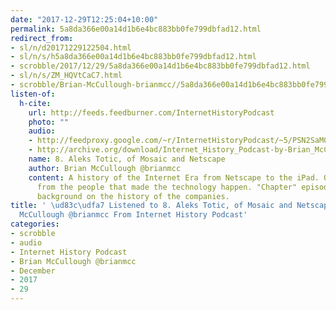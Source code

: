 ```yaml
---
date: "2017-12-29T12:25:04+10:00"
permalink: 5a8da366e00a14d1b6e4bc883bb0fe799dbfad12.html
redirect_from:
- sl/n/d20171229122504.html
- sl/n/s/h5a8da366e00a14d1b6e4bc883bb0fe799dbfad12.html
- scrobble/2017/12/29/5a8da366e00a14d1b6e4bc883bb0fe799dbfad12.html
- sl/n/s/ZM_HQVtCaC7.html
- scrobble/Brian-McCullough-brianmcc//5a8da366e00a14d1b6e4bc883bb0fe799dbfad12.html
listen-of:
  h-cite:
    url: http://feeds.feedburner.com/InternetHistoryPodcast
    photo: ""
    audio:
    - http://feedproxy.google.com/~r/InternetHistoryPodcast/~5/PSN2SaM0Pgg/Chapter_1_Interview_3_-_Aleks_Totic.mp3
    - http://archive.org/download/Internet_History_Podcast-by-Brian_McCullough/8_Aleks_Totic_of_Mosaic_and_Netscape.mp3
    name: 8. Aleks Totic, of Mosaic and Netscape
    author: Brian McCullough @brianmcc
    content: A history of the Internet Era from Netscape to the iPad. Oral histories
      from the people that made the technology happen. "Chapter" episodes providing
      background on the history of the companies.
title: ' \ud83c\udfa7 Listened to 8. Aleks Totic, of Mosaic and Netscape by Brian
  McCullough @brianmcc From Internet History Podcast'
categories:
- scrobble
- audio
- Internet History Podcast
- Brian McCullough @brianmcc
- December
- 2017
- 29
---
```

